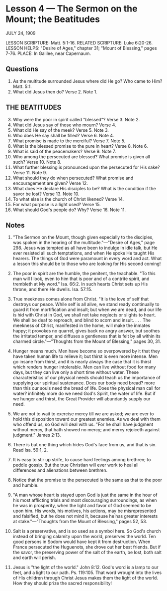 # Lesson 4 — The Sermon on the Mount; the Beatitudes

JULY 24, 1909

LESSON SCRIPTURE: Matt. 5:1-16.
RELATED SCRIPTURE: Luke 6:20-26.
LESSON HELPS: "Desire of Ages," chapter 31; "Mount of Blessing," pages 7-76.
PLACE: In Galilee, near Capernaum.

## Questions

1. As the multitude surrounded Jesus where did He go? Who came to Him? Matt. 5:1.
2. What did Jesus then do? Verse 2. Note 1.

## THE BEATITUDES

3. Why were the poor in spirit called "blessed"? Verse 3. Note 2.
4. What did Jesus say of those who mourn? Verse 4.
5. What did He say of the meek? Verse 5. Note 3.
6. Who does He say shall be filled? Verse 6. Note 4.
7. What promise is made to the merciful? Verse 7. Note 5.
8. What is the blessed promise to the pure in heart? Verse 8. Note 6.
9. What is said of the peacemakers? Verse 9. Note 7.
10. Who among the persecuted are blessed? What promise is given all such? Verse 10. Note 8.
11. What further blessing is pronounced upon the persecuted for His sake? Verse 11. Note 9.
12. What should they do when persecuted? What promise and encouragement are given? Verse 12.
13. What does He declare His disciples to be? What is the condition if the savor be lost? Verse 13. Note 10.
14. To what else is the church of Christ likened? Verse 14.
15. For what purpose is a light used? Verse 15.
16. What should God's people do? Why? Verse 16. Note 11.

## Notes

1. "The Sermon on the Mount, though given especially to the disciples, was spoken in the hearing of the multitude."—"Desire of Ages," page 298. Jesus was tempted as all have been to indulge in idle talk, but He ever resisted all such temptations, and when He spoke He taught His hearers. The things of God were paramount in every word and act. What a lesson this should be to those who are looking for His second coming!

2. The poor in spirit are the humble, the penitent, the teachable. "To this man will I look, even to him that is poor and of a contrite spirit, and trembleth at My word." Isa. 66:2. In such hearts Christ sets up His throne, and there He dwells. Isa. 57:15.

3. True meekness comes alone from Christ. "It is the love of self that destroys our peace. While self is all alive, we stand ready continually to guard it from mortification and insult; but when we are dead, and our life is hid with Christ in God, we shall not take neglects or slights to heart. We shall be deaf to reproach, and blind to scorn and insult. . . . The meekness of Christ, manifested in the home, will make the inmates happy; it provokes no quarrel, gives back no angry answer, but soothes the irritated temper, and diffuses a gentleness that is felt by all within its charmed circle."—"Thoughts from the Mount of Blessing," pages 30, 31.

4. Hunger means much. Men have become so overpowered by it that they have taken human life to relieve it; but thirst is even more intense. Men go insane from thirst, and it is nearly always the case that it is thirst which renders hunger intolerable. Men can live without food for many days, but they can live only a short time without water. These characteristics of our physical needs should teach us the importance of supplying our spiritual sustenance. Does our body need bread? more than this our souls need the bread of life. Does the physical man call for water? infinitely more do we need God's Spirit, the water of life. But if we hunger and thirst, the Great Provider will abundantly supply our need.

5. We are not to wait to exercise mercy till we are asked; we are ever to hold this disposition toward our greatest enemies. As we deal with them who offend us, so God will deal with us. "For he shall have judgment without mercy, that hath showed no mercy; and mercy rejoiceth against judgment." James 2:13.

6. There is but one thing which hides God's face from us, and that is sin. Read Isa. 59:1, 2.

7. It is easy to stir up strife, to cause hard feelings among brethren; to peddle gossip. But the true Christian will ever work to heal all differences and alienations between brethren.

8. Notice that the promise to the persecuted is the same as that to the poor and humble.

9. "A man whose heart is stayed upon God is just the same in the hour of his most afflicting trials and most discouraging surroundings, as when he was in prosperity, when the light and favor of God seemed to be upon him. His words, his motives, his actions, may be misrepresented and falsified, but he does not mind it, because he has greater interests at stake."—"Thoughts from the Mount of Blessing," pages 52, 53.

10. Salt is a preservative, and is so used as a symbol here. So God's church instead of bringing calamity upon the world, preserves the world. Ten good persons in Sodom would have kept it from destruction. When France persecuted the Huguenots, she drove out her best friends. But if the savor, the preserving power of the salt of the earth, be lost, both salt and earth will perish.

11. Jesus is "the light of the world." John 8:12. God's word is a lamp to our feet, and a light to our path. Ps. 119:105. That word wrought into the lives of His children through Christ Jesus makes them the light of the world. How they should prize the sacred responsibility!